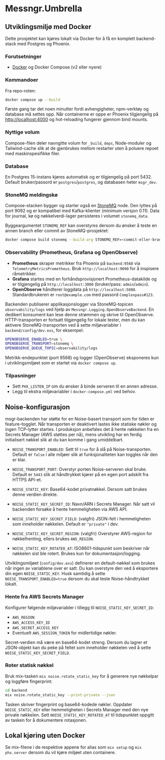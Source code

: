 # Messngr.Umbrella

## Utviklingsmiljø med Docker

Dette prosjektet kan kjøres lokalt via Docker for å få en komplett backend-stack
med Postgres og Phoenix.

### Forutsetninger

- [Docker](https://www.docker.com/) og Docker Compose (v2 eller nyere)

### Kommandoer

Fra repo-roten:

```bash
docker compose up --build
```

Første gang tar det noen minutter fordi avhengigheter, npm-verktøy og database
må settes opp. Når containerne er oppe er Phoenix tilgjengelig på
<http://localhost:4000> og hot-reloading fungerer gjennom bind mounts.

### Nyttige volum

Compose-filen deler navngitte volum for `_build`, `deps`, Node-moduler og
Tailwind-cache slik at de gjenbrukes mellom restarter uten å poluere repoet
med maskinspesifikke filer.

### Database

En Postgres 15-instans kjøres automatisk og er tilgjengelig på port 5432. Default
bruker/passord er `postgres`/`postgres`, og databasen heter `msgr_dev`.

### StoneMQ meldingskø

Compose-stacken bygger og starter også en [StoneMQ](https://github.com/jonefeewang/stonemq)
node. Den lyttes på port 9092 og er kompatibel med Kafka-klienter (minimum versjon
0.11). Data for journal, kø og nøkkelverdi-lager persisteres i volumet
`stonemq_data`.

Byggeargumentet `STONEMQ_REF` kan overstyres dersom du ønsker å teste en annen
branch eller commit av StoneMQ-prosjektet:

```bash
docker compose build stonemq --build-arg STONEMQ_REF=<commit-eller-branch>
```

### Observability (Prometheus, Grafana og OpenObserve)

- **Prometheus** skraper metrikker fra Phoenix på `backend:9568` via
  `TelemetryMetricsPrometheus`. Bruk `http://localhost:9090` for å inspisere
  råmetrikker.
- **Grafana** startes med en forhåndsprovisjonert Prometheus-datakilde og er
  tilgjengelig på `http://localhost:3000` (bruker/pass: `admin`/`admin`).
- **OpenObserve** håndterer loggdata på `http://localhost:5080`. Standardbrukeren
  er `root@example.com` med passord `Complexpass#123`.

Backenden publiserer applikasjonslogger via StoneMQ-topicen `observability/logs`
ved hjelp av `Messngr.Logging.OpenObserveBackend`. En dedikert konsument kan
lese denne strømmen og skrive til OpenObserve. HTTP-transporten er fortsatt
tilgjengelig for lokale tester, men du kan aktivere StoneMQ-transporten ved å
sette miljøvariabler i `backend/config/dev.exs`, for eksempel:

```bash
OPENOBSERVE_ENABLED=true \
OPENOBSERVE_TRANSPORT=stonemq \
OPENOBSERVE_QUEUE_TOPIC=observability/logs
```

Metrikk-endepunktet (port 9568) og logger (OpenObserve) eksponeres kun i
utviklingsmiljøet som er startet via `docker compose up`.

### Tilpasninger

- Sett `PHX_LISTEN_IP` om du ønsker å binde serveren til en annen adresse.
- Legg til ekstra miljøvariabler i `docker-compose.yml` ved behov.

## Noise-konfigurasjon

msgr-backenden har støtte for en Noise-basert transport som for tiden er
feature-togglet. Når transporten er deaktivert lastes ikke statiske nøkler og
ingen TCP-lytter startes. I produksjon anbefales det å hente nøkkelen fra en
Secrets Manager (AWS støttes per nå), mens utvikling har en ferdig initialisert
nøkkel slik at du kan komme i gang umiddelbart.

- `NOISE_TRANSPORT_ENABLED`: Sett til `true` for å slå på Noise-transporten.
  Default er `false` i alle miljøer slik at funksjonaliteten kan toggles når den
  er klar.
- `NOISE_TRANSPORT_PORT`: Overstyr porten Noise-serveren skal bruke. Default er
  `5443` slik at håndtrykket kjører på en egen port adskilt fra HTTPS API-et.

- `NOISE_STATIC_KEY`: Base64-kodet privatnøkkel. Dersom satt brukes denne
  verdien direkte.
- `NOISE_STATIC_KEY_SECRET_ID`: Navn/ARN i Secrets Manager. Når satt vil
  backenden forsøke å hente hemmeligheten via AWS API.
- `NOISE_STATIC_KEY_SECRET_FIELD`: (valgfri) JSON-felt i hemmeligheten som
  inneholder nøkkelen. Default er `"private"` i dev.
- `NOISE_STATIC_KEY_SECRET_REGION`: (valgfri) Overstyrer AWS-region for
  nøkkelhenting, ellers brukes `AWS_REGION`.
- `NOISE_STATIC_KEY_ROTATED_AT`: ISO8601-tidspunkt som beskriver når nøkkelen
  sist ble rotert. Brukes kun for dokumentasjon/logging.

Utviklingsmiljøet (`config/dev.exs`) definerer en default-nøkkel som brukes når
ingen av variablene over er satt. Du kan overstyre den ved å eksportere din egen
`NOISE_STATIC_KEY`. Husk samtidig å sette `NOISE_TRANSPORT_ENABLED=true` dersom
du skal teste Noise-håndtrykket lokalt.

### Hente fra AWS Secrets Manager

Konfigurer følgende miljøvariabler i tillegg til `NOISE_STATIC_KEY_SECRET_ID`:

- `AWS_REGION`
- `AWS_ACCESS_KEY_ID`
- `AWS_SECRET_ACCESS_KEY`
- Eventuelt `AWS_SESSION_TOKEN` for midlertidige nøkler.

Secret-verdien må være en base64-kodet streng. Dersom du lagrer et JSON-objekt
kan du peke på feltet som inneholder nøkkelen ved å sette
`NOISE_STATIC_KEY_SECRET_FIELD`.

### Roter statisk nøkkel

Bruk mix-tasken `mix noise.rotate_static_key` for å generere nye nøkkelpar og
loggføre fingerprint:

```bash
cd backend
mix noise.rotate_static_key --print-private --json
```

Tasken skriver fingerprint og base64-kodede nøkler. Oppdater
`NOISE_STATIC_KEY` eller hemmeligheten i Secrets Manager med den nye private
nøkkelen. Sett `NOISE_STATIC_KEY_ROTATED_AT` til tidspunktet oppgitt av tasken
for å dokumentere rotasjonen.

## Lokal kjøring uten Docker

Se mix-filene i de respektive appene for alias som `mix setup` og
`mix phx.server` dersom du vil kjøre miljøet uten containere.

